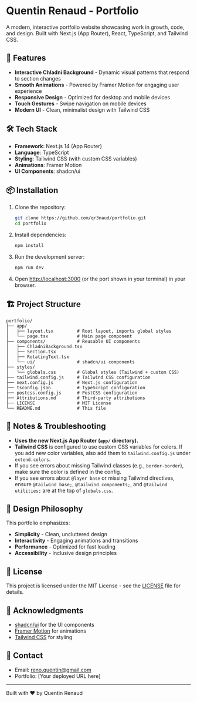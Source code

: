 # Quentin Renaud - Portfolio

A modern, interactive portfolio website showcasing work in growth, code, and design. Built with Next.js (App Router), React, TypeScript, and Tailwind CSS.

## 🚀 Features

- **Interactive Chladni Background** - Dynamic visual patterns that respond to section changes
- **Smooth Animations** - Powered by Framer Motion for engaging user experience
- **Responsive Design** - Optimized for desktop and mobile devices
- **Touch Gestures** - Swipe navigation on mobile devices
- **Modern UI** - Clean, minimalist design with Tailwind CSS

## 🛠️ Tech Stack

- **Framework**: Next.js 14 (App Router)
- **Language**: TypeScript
- **Styling**: Tailwind CSS (with custom CSS variables)
- **Animations**: Framer Motion
- **UI Components**: shadcn/ui

## 📦 Installation

1. Clone the repository:
   ```bash
   git clone https://github.com/qr3naud/portfolio.git
   cd portfolio
   ```
2. Install dependencies:
   ```bash
   npm install
   ```
3. Run the development server:
   ```bash
   npm run dev
   ```
4. Open [http://localhost:3000](http://localhost:3000) (or the port shown in your terminal) in your browser.

## 🏗️ Project Structure

```
portfolio/
├── app/
│   ├── layout.tsx         # Root layout, imports global styles
│   └── page.tsx           # Main page component
├── components/            # Reusable UI components
│   ├── ChladniBackground.tsx
│   ├── Section.tsx
│   ├── RotatingText.tsx
│   └── ui/                # shadcn/ui components
├── styles/
│   └── globals.css        # Global styles (Tailwind + custom CSS)
├── tailwind.config.js     # Tailwind CSS configuration
├── next.config.js         # Next.js configuration
├── tsconfig.json          # TypeScript configuration
├── postcss.config.js      # PostCSS configuration
├── Attributions.md        # Third-party attributions
├── LICENSE                # MIT License
└── README.md              # This file
```

## 📝 Notes & Troubleshooting

- **Uses the new Next.js App Router (`app/` directory).**
- **Tailwind CSS** is configured to use custom CSS variables for colors. If you add new color variables, also add them to `tailwind.config.js` under `extend.colors`.
- If you see errors about missing Tailwind classes (e.g., `border-border`), make sure the color is defined in the config.
- If you see errors about `@layer base` or missing Tailwind directives, ensure `@tailwind base;`, `@tailwind components;`, and `@tailwind utilities;` are at the top of `globals.css`.

## 🎨 Design Philosophy

This portfolio emphasizes:
- **Simplicity** - Clean, uncluttered design
- **Interactivity** - Engaging animations and transitions
- **Performance** - Optimized for fast loading
- **Accessibility** - Inclusive design principles

## 📄 License

This project is licensed under the MIT License - see the [LICENSE](LICENSE) file for details.

## 🙏 Acknowledgments

- [shadcn/ui](https://ui.shadcn.com/) for the UI components
- [Framer Motion](https://www.framer.com/motion/) for animations
- [Tailwind CSS](https://tailwindcss.com/) for styling

## 📧 Contact

- Email: reno.quentin@gmail.com
- Portfolio: [Your deployed URL here]

---

Built with ❤️ by Quentin Renaud 
